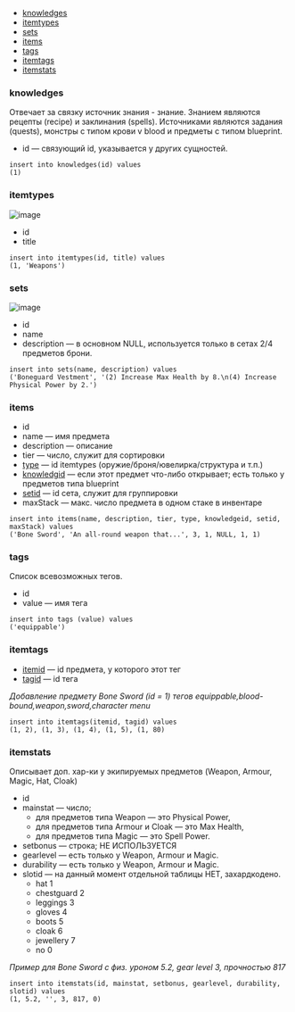 - [knowledges](#knowledges)
- [itemtypes](#itemtypes)
- [sets](#sets)
- [items](#items)
- [tags](#tags)
- [itemtags](#itemtags)
- [itemstats](#itemstats)


### knowledges
Отвечает за связку источник знания - знание.
Знанием являются рецепты (recipe) и заклинания (spells). Источниками являются задания (quests), монстры с типом крови v blood и предметы с типом blueprint.
- id — связующий id, указывается у других сущностей.
```
insert into knowledges(id) values
(1)
```


### itemtypes
![image](https://user-images.githubusercontent.com/30572380/173904246-873fe3fb-4f85-4300-ad10-4c26ecca1d44.png)
- id
- title
```
insert into itemtypes(id, title) values
(1, 'Weapons')
```

### sets
![image](https://user-images.githubusercontent.com/30572380/173906506-f3c4d1c1-af6b-4995-a3bf-b04720c6ebeb.png)
- id
- name
- description — в основном NULL, используется только в сетах 2/4 предметов брони.
```
insert into sets(name, description) values
('Boneguard Vestment', '(2) Increase Max Health by 8.\n(4) Increase Physical Power by 2.')
```

### items
- id
- name — имя предмета
- description — описание
- tier — число, служит для сортировки
- [type](#itemtypes) — id itemtypes (оружие/броня/ювелирка/структура и т.п.)
- [knowledgid](#knowledges) — если этот предмет что-либо открывает; есть только у предметов типа blueprint
- [setid](#sets) — id сета, служит для группировки
- maxStack — макс. число предмета в одном стаке в инвентаре
```
insert into items(name, description, tier, type, knowledgeid, setid, maxStack) values
('Bone Sword', 'An all-round weapon that...', 3, 1, NULL, 1, 1)
```

### tags
Список всевозможных тегов.
- id
- value — имя тега
```
insert into tags (value) values
('equippable')
```

### itemtags
- [itemid](#items) — id предмета, у которого этот тег
- [tagid](#tags) — id тега

_Добавление предмету Bone Sword (id = 1) тегов equippable,blood-bound,weapon,sword,character menu_
```
insert into itemtags(itemid, tagid) values
(1, 2), (1, 3), (1, 4), (1, 5), (1, 80)
```

### itemstats
Описывает доп. хар-ки у экипируемых предметов (Weapon, Armour, Magic, Hat, Cloak)
- id
- mainstat — число;
  - для предметов типа Weapon — это Physical Power,
  - для предметов типа Armour и Cloak — это Max Health,
  - для предметов типа Magic — это Spell Power.
- setbonus — строка; НЕ ИСПОЛЬЗУЕТСЯ
- gearlevel — есть только у Weapon, Armour и Magic.
- durability — есть только у Weapon, Armour и Magic.
- slotid — на данный момент отдельной таблицы НЕТ, захардкодено.
  - hat         1
  - chestguard	2
  - leggings	  3
  - gloves	    4
  - boots	      5
  - cloak	      6
  - jewellery	  7
  - no	        0

_Пример для Bone Sword с физ. уроном 5.2, gear level 3, прочностью 817_
```
insert into itemstats(id, mainstat, setbonus, gearlevel, durability, slotid) values
(1, 5.2, '', 3, 817, 0)
```
